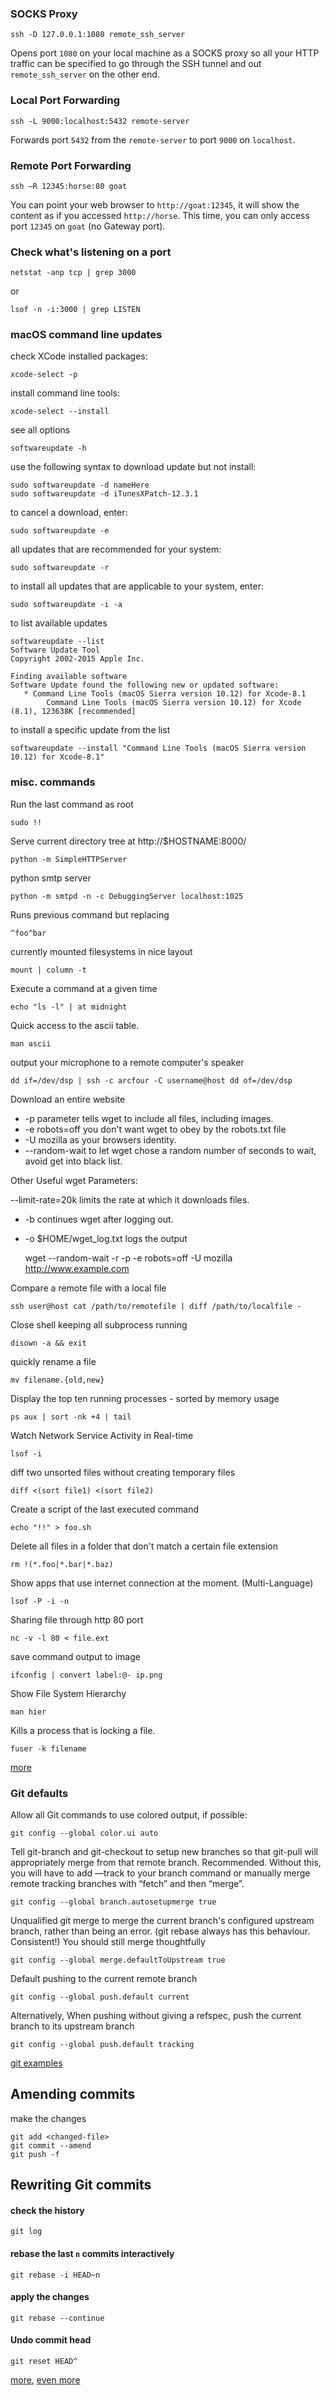 ### SOCKS Proxy

    ssh -D 127.0.0.1:1080 remote_ssh_server

Opens port `1080` on your local machine as a SOCKS proxy so all your HTTP traffic can be specified to go through the SSH tunnel and out `remote_ssh_server` on the other end.

### Local Port Forwarding

    ssh -L 9000:localhost:5432 remote-server

Forwards port `5432` from the `remote-server` to port `9000` on `localhost`.

### Remote Port Forwarding

    ssh –R 12345:horse:80 goat
    
You can point your web browser to `http://goat:12345`, it will show the
content as if you accessed `http://horse`. This time, you can only access port
`12345` on `goat` (no Gateway port). 

### Check what's listening on a port

    netstat -anp tcp | grep 3000
  
or

    lsof -n -i:3000 | grep LISTEN
    
### macOS command line updates

check XCode installed packages:

    xcode-select -p
    
install command line tools:

    xcode-select --install

see all options

    softwareupdate -h
 
use the following syntax to download update but not install:

    sudo softwareupdate -d nameHere
    sudo softwareupdate -d iTunesXPatch-12.3.1

to cancel a download, enter:

    sudo softwareupdate -e

all updates that are recommended for your system:

    sudo softwareupdate -r

to install all updates that are applicable to your system, enter:

    sudo softwareupdate -i -a

to list available updates

```
softwareupdate --list
Software Update Tool
Copyright 2002-2015 Apple Inc.

Finding available software
Software Update found the following new or updated software:
   * Command Line Tools (macOS Sierra version 10.12) for Xcode-8.1
        Command Line Tools (macOS Sierra version 10.12) for Xcode (8.1), 123638K [recommended]
```

to install a specific update from the list

    softwareupdate --install "Command Line Tools (macOS Sierra version 10.12) for Xcode-8.1"


### misc. commands

Run the last command as root 

    sudo !!
    
Serve current directory tree at http://$HOSTNAME:8000/ 

    python -m SimpleHTTPServer



python smtp server 
    
    python -m smtpd -n -c DebuggingServer localhost:1025


Runs previous command but replacing 
    
    ^foo^bar

currently mounted filesystems in nice layout 

    mount | column -t

Execute a command at a given time 

    echo "ls -l" | at midnight
 
Quick access to the ascii table. 

    man ascii

output your microphone to a remote computer's speaker 

    dd if=/dev/dsp | ssh -c arcfour -C username@host dd of=/dev/dsp


Download an entire website
* -p parameter tells wget to include all files, including images.
* -e robots=off you don't want wget to obey by the robots.txt file
* -U mozilla as your browsers identity.
* --random-wait to let wget chose a random number of seconds to wait, avoid get into black list.

Other Useful wget Parameters:

--limit-rate=20k limits the rate at which it downloads files.
* -b continues wget after logging out.
* -o $HOME/wget_log.txt logs the output


    wget --random-wait -r -p -e robots=off -U mozilla http://www.example.com    

Compare a remote file with a local file 

    ssh user@host cat /path/to/remotefile | diff /path/to/localfile -

Close shell keeping all subprocess running 

    disown -a && exit

quickly rename a file 

    mv filename.{old,new}

Display the top ten running processes - sorted by memory usage 

    ps aux | sort -nk +4 | tail

Watch Network Service Activity in Real-time 

    lsof -i

diff two unsorted files without creating temporary files 

    diff <(sort file1) <(sort file2)

Create a script of the last executed command 

    echo "!!" > foo.sh

Delete all files in a folder that don't match a certain file extension 

    rm !(*.foo|*.bar|*.baz)

Show apps that use internet connection at the moment. (Multi-Language) 

    lsof -P -i -n

Sharing file through http 80 port 

    nc -v -l 80 < file.ext

save command output to image 

    ifconfig | convert label:@- ip.png

Show File System Hierarchy 

    man hier

Kills a process that is locking a file. 

    fuser -k filename
    
[more](http://www.commandlinefu.com/commands/browse/sort-by-votes/25/50)

### Git defaults

Allow all Git commands to use colored output, if possible:

    git config --global color.ui auto

Tell git-branch and git-checkout to setup new branches so that git-pull
will appropriately merge from that remote branch. Recommended. Without this,
you will have to add —track to your branch command or manually merge remote
tracking branches with “fetch” and then “merge”.

    git config --global branch.autosetupmerge true

Unqualified git merge to merge the current branch's configured upstream branch, rather than being an error. (git rebase always has this behaviour. Consistent!) You should still merge thoughtfully

    git config --global merge.defaultToUpstream true

Default pushing to the current remote branch

    git config --global push.default current
    
Alternatively, When pushing without giving a refspec, push the current branch to its upstream branch

    git config --global push.default tracking

[git examples](https://github.com/dineshs91/gits)

## Amending commits

make the changes

    git add <changed-file>
    git commit --amend
    git push -f

## Rewriting Git commits

#### check the history

    git log 

#### rebase the last `n` commits interactively

    git rebase -i HEAD~n

#### apply the changes

    git rebase --continue
    

#### Undo commit head
    
    git reset HEAD^    
 
[more](http://ohshitgit.com/), [even more](https://medium.com/@kannonboy/lesser-known-git-commands-151a1918a60#.tp1hqxlyl)
  
